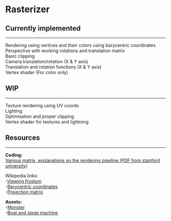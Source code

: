 # Rasterizer

## Currently implemented
---
Rendering using vertices and their colors using barycentric coordinates  
Perspective with working rotations and translation matrix  
Basic clipping  
Camera translation/rotation (X & Y axis)  
Translation and rotation functions (X & Y axis)  
Vertex shader (For color only)  

## WIP
---
Texture rendering using UV coords  
Lighting  
Optimisation and proper clipping  
Vertex shader for textures and lightning  

## Resources
---
**Coding:**    
[Various matrix, explanations on the rendering pipeline (PDF from stanford university)](https://stanford.edu/class/ee267/lectures/lecture2.pdf)  

Wikipedia links:  
-[Viewing frustum](https://en.wikipedia.org/wiki/Viewing_frustum#/media/File:ViewFrustum.svg)  
-[Barycentric coordinates](https://en.wikipedia.org/wiki/Barycentric_coordinate_system#Relationship_with_Cartesian_or_affine_coordinates)  
-[Projection matrix](https://en.wikipedia.org/wiki/Projection_matrix)

**Assets:**  
-[Monster](https://www.thingiverse.com/thing:3329878)  
-[Boat and siege machine](https://kenney.nl/assets?q=3d)  
